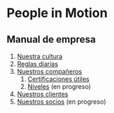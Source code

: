 # People in Motion

## Manual de empresa

1. [Nuestra cultura](nuestra-cultura.md)
1. [Reglas diarias](reglas-diarias.md)
1. [Nuestros compañeros](nuestros-compañeros.md)
    1. [Certificaciones útiles](certificaciones-utiles.md)
    1. [Niveles](niveles.md) (en progreso)
1. [Nuestros clientes](nuestros-clientes.md)
1. [Nuestros socios](nuestros-socios.md) (en progreso)
